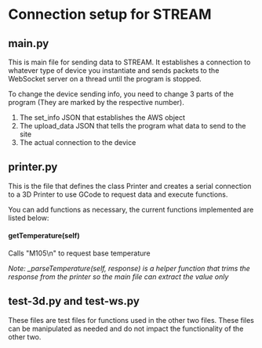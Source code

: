 # Connection setup for STREAM

## main.py

This is main file for sending data to STREAM. It establishes a connection to whatever type of device you instantiate and sends packets to the WebSocket server on a thread until the program is stopped.

To change the device sending info, you need to change 3 parts of the program (They are marked by the respective number).

1. The set_info JSON that establishes the AWS object
2. The upload_data JSON that tells the program what data to send to the site
3. The actual connection to the device

## printer.py

This is the file that defines the class Printer and creates a serial connection to a 3D Printer to use GCode to request data and execute functions.

You can add functions as necessary, the current functions implemented are listed below:

#### getTemperature(self)
Calls "M105\n" to request base temperature

*Note: _parseTemperature(self, response) is a helper function that trims the response from the printer so the main file can extract the value only*

## test-3d.py and test-ws.py
These files are test files for functions used in the other two files. These files can be manipulated as needed and do not impact the functionality of the other two.